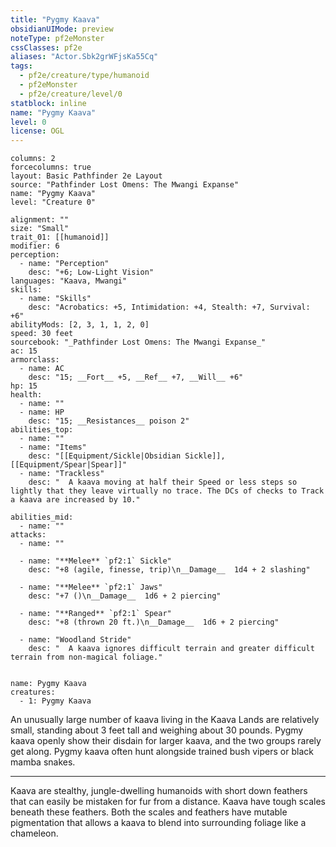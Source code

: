```yaml
---
title: "Pygmy Kaava"
obsidianUIMode: preview
noteType: pf2eMonster
cssClasses: pf2e
aliases: "Actor.Sbk2grWFjsKa55Cq" 
tags:
  - pf2e/creature/type/humanoid
  - pf2eMonster
  - pf2e/creature/level/0
statblock: inline
name: "Pygmy Kaava"
level: 0
license: OGL
---
```


```statblock
columns: 2
forcecolumns: true
layout: Basic Pathfinder 2e Layout
source: "Pathfinder Lost Omens: The Mwangi Expanse"
name: "Pygmy Kaava"
level: "Creature 0"

alignment: ""
size: "Small"
trait_01: [[humanoid]]
modifier: 6
perception:
  - name: "Perception"
    desc: "+6; Low-Light Vision"
languages: "Kaava, Mwangi"
skills:
  - name: "Skills"
    desc: "Acrobatics: +5, Intimidation: +4, Stealth: +7, Survival: +6"
abilityMods: [2, 3, 1, 1, 2, 0]
speed: 30 feet
sourcebook: "_Pathfinder Lost Omens: The Mwangi Expanse_"
ac: 15
armorclass:
  - name: AC
    desc: "15; __Fort__ +5, __Ref__ +7, __Will__ +6"
hp: 15
health:
  - name: ""
  - name: HP
    desc: "15; __Resistances__ poison 2"
abilities_top:
  - name: ""
  - name: "Items"
    desc: "[[Equipment/Sickle|Obsidian Sickle]], [[Equipment/Spear|Spear]]"
  - name: "Trackless"
    desc: "  A kaava moving at half their Speed or less steps so lightly that they leave virtually no trace. The DCs of checks to Track a kaava are increased by 10."

abilities_mid:
  - name: ""
attacks:
  - name: ""

  - name: "**Melee** `pf2:1` Sickle"
    desc: "+8 (agile, finesse, trip)\n__Damage__  1d4 + 2 slashing"

  - name: "**Melee** `pf2:1` Jaws"
    desc: "+7 ()\n__Damage__  1d6 + 2 piercing"

  - name: "**Ranged** `pf2:1` Spear"
    desc: "+8 (thrown 20 ft.)\n__Damage__  1d6 + 2 piercing"

  - name: "Woodland Stride"
    desc: "  A kaava ignores difficult terrain and greater difficult terrain from non-magical foliage."
 
```

```encounter-table
name: Pygmy Kaava
creatures:
  - 1: Pygmy Kaava
```



An unusually large number of kaava living in the Kaava Lands are relatively small, standing about 3 feet tall and weighing about 30 pounds. Pygmy kaava openly show their disdain for larger kaava, and the two groups rarely get along. Pygmy kaava often hunt alongside trained bush vipers or black mamba snakes.

* * *

Kaava are stealthy, jungle-dwelling humanoids with short down feathers that can easily be mistaken for fur from a distance. Kaava have tough scales beneath these feathers. Both the scales and feathers have mutable pigmentation that allows a kaava to blend into surrounding foliage like a chameleon.
